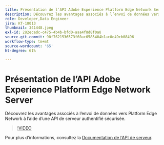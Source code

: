 ```yaml
---
title: Présentation de l’API Adobe Experience Platform Edge Network Server
description: Découvrez les avantages associés à l’envoi de données vers Platform Edge Network à l’aide d’une API de serveur authentifié sécurisée.
role: Developer,Data Engineer
jira: KT-10013
thumbnail: 341448.jpeg
exl-id: 282ecadc-c475-4b4b-bfd0-aaa4f8d8f0a8
source-git-commit: 90f7621536573f60ac6585404b1ac0e49cb08496
workflow-type: tm+mt
source-wordcount: '65'
ht-degree: 61%

---
```


# Présentation de l’API Adobe Experience Platform Edge Network Server

Découvrez les avantages associés à l’envoi de données vers Platform Edge Network à l’aide d’une API de serveur authentifié sécurisée.

>[!VIDEO](https://video.tv.adobe.com/v/341448?quality=12&learn=on)

Pour plus d’informations, consultez la [Documentation de l’API de serveur](https://experienceleague.adobe.com/docs/experience-platform/edge-network-server-api/overview.html?lang=fr).

